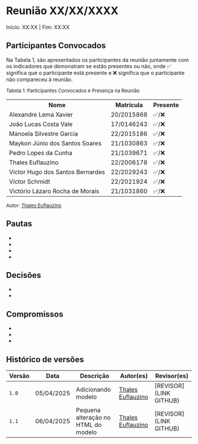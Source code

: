 # Reunião XX/XX/XXXX

Início: XX:XX | Fim: XX:XX
<!-- Este é um arquivo base, para criar uma ata, basta copiá-lo e preencher os dados da reunião -->

## Participantes Convocados

<!-- Colocar um ✅ se o participante estiver presente ou um ❌ caso negativo -->
Na Tabela 1, são apresentados os participantes da reunião juntamente com os indicadores que demonstram se estão presentes ou não, onde ✅ significa que o participante está presente e ❌ significa que o participante não compareceu à reunião.

<font size="2">Tabela 1: Participantes Convocados e Presença na Reunião</font>

<table align="center">
  <tr>
    <th>Nome</th><th>Matrícula</th><th>Presente</th>
  </tr>
  <tr><td>Alexandre Lema Xavier</td><td>20/2015868</td><td>✅/❌</td></tr>
  <tr><td>João Lucas Costa Vale</td><td>17/0146243</td><td>✅/❌</td></tr>
  <tr><td>Manoela Silvestre Garcia</td><td>22/2015186</td><td>✅/❌</td></tr>
  <tr><td>Maykon Júnio dos Santos Soares</td><td>21/1030863</td><td>✅/❌</td></tr>
  <tr><td>Pedro Lopes da Cunha</td><td>21/1039671</td><td>✅/❌</td></tr>
  <tr><td>Thales Euflauzino</td><td>22/2006178</td><td>✅/❌</td></tr>
  <tr><td>Victor Hugo dos Santos Bernardes</td><td>22/2029243</td><td>✅/❌</td></tr>
  <tr><td>Víctor Schmidt</td><td>22/2021924</td><td>✅/❌</td></tr>
  <tr><td>Victório Lázaro Rocha de Morais</td><td>21/1031860</td><td>✅/❌</td></tr>
</table>

<font size="2">Autor: [Thales Euflauzino](https://github.com/thaleseuflauzino)</font>

## Pautas

<!-- pautas discutidas na reunião -->

-
-
-
-

## Decisões

<!-- decisões feitas pela equipe -->

- 
- 

## Compromissos

<!-- compromissos que foram definidos para os integrantes, a data de entrega e os revisores, para facilitar o trabalho, pode pedir
para o chat GPT formar a tabela em HTML -->

-
-
-

<!-- 

## Gravação da reunião

 <iframe width="560" height="315" src="LINK PARA EMBED VIDEO" title="YouTube video player" frameborder="0" allow="accelerometer; autoplay; clipboard-write; encrypted-media; gyroscope; picture-in-picture" allowfullscreen></iframe> -->

## Histórico de versões

| Versão | Data | Descrição | Autor(es) | Revisor(es) |
| ------ | ---- | --------- | --------- | ----------- |
|`1.0`|05/04/2025| Adicionando modelo | [Thales Euflauzino](https://github.com/thaleseuflauzino) | [REVISOR](LINK GITHUB) |
|`1.1`|06/04/2025| Pequena alteração no HTML do modelo | [Thales Euflauzino](https://github.com/thaleseuflauzino) | [REVISOR](LINK GITHUB) |
